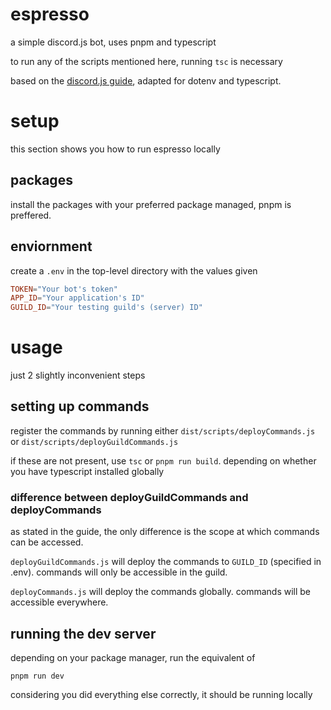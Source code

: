 # espresso
a simple discord.js bot, uses pnpm and typescript

to run any of the scripts mentioned here, running ``tsc`` is necessary

based on the [discord.js guide](https://discordjs.guide/), adapted for dotenv and typescript.

# setup
this section shows you how to run espresso locally
## packages

install the packages with your preferred package managed, pnpm is preffered.

## enviornment
create a ``.env`` in the top-level directory with the values given

```toml
TOKEN="Your bot's token"
APP_ID="Your application's ID"
GUILD_ID="Your testing guild's (server) ID"
```

# usage
just 2 slightly inconvenient steps

## setting up commands
register the commands by running either ``dist/scripts/deployCommands.js`` or ``dist/scripts/deployGuildCommands.js``

if these are not present, use ``tsc`` or ``pnpm run build``.
depending on whether you have typescript installed globally

### difference between deployGuildCommands and deployCommands
as stated in the guide, the only difference is the scope at which commands can be accessed.

``deployGuildCommands.js`` will deploy the commands to ``GUILD_ID`` (specified in .env).
commands will only be accessible in the guild.

``deployCommands.js`` will deploy the commands globally.
commands will be accessible everywhere.

## running the dev server
depending on your package manager, run the equivalent of

```shell
pnpm run dev
```

considering you did everything else correctly, it should be running locally